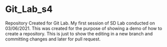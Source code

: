 # Git_Lab_s4
Repository Created for Git Lab.
My first session of SD Lab conducted on 03/06/2021.
This was created for the purpose of showing a demo of how to create a repository.
This is just to show the editing in a new branch and committing changes and later for pull request.
